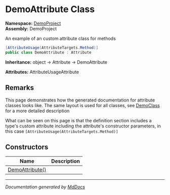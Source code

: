 ﻿<!--  
 =================================================================   
   Auto-Generated:   
   The contents of this file were generated by a tool.  
   Changes to this file may be list if the file is regenerated  
 =================================================================   
-->

# DemoAttribute Class

**Namespace:** [DemoProject](../index.md)  
**Assembly:** DemoProject

An example of an custom attribute class for methods

```csharp
[AttributeUsage(AttributeTargets.Method)]
public class DemoAttribute : Attribute
```

**Inheritance:** object → Attribute → DemoAttribute

**Attributes:** AttributeUsageAttribute

## Remarks

This page demonstrates how the generated documentation for attribute classes looks like. The same layout is used for all classes, see [DemoClass](../DemoClass/index.md) for a more detailed description

What can be seen on this page is that the definition section includes a type's custom attribute including the attribute's constructor parameters, in this case `[AttributeUsage(AttributeTargets.Method)]`

## Constructors

| Name                                     | Description |
| ---------------------------------------- | ----------- |
| [DemoAttribute()](constructors/index.md) |             |

___

*Documentation generated by [MdDocs](https://github.com/ap0llo/mddocs)*
